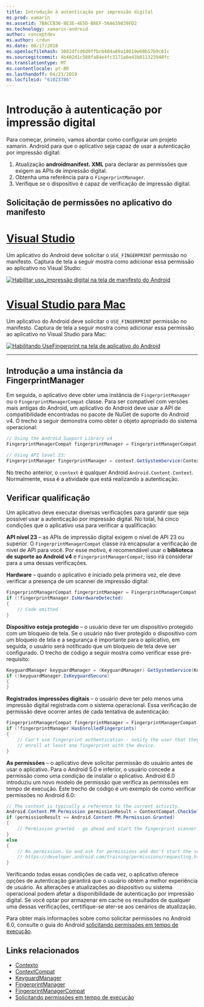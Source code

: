 ```yaml
---
title: Introdução à autenticação por impressão digital
ms.prod: xamarin
ms.assetid: 7BACCB36-8E3E-4E5D-B8EF-56A639839FD2
ms.technology: xamarin-android
author: conceptdev
ms.author: crdun
ms.date: 08/17/2018
ms.openlocfilehash: 3082dfcd6d0ffbc6404a89a10819e60b57b9c61c
ms.sourcegitcommit: 4b402d1c508fa84e4fc3171a6e43b811323948fc
ms.translationtype: MT
ms.contentlocale: pt-BR
ms.lasthandoff: 04/23/2019
ms.locfileid: "61023786"
---
```

# <a name="getting-started-with-fingerprint-authentication"></a>Introdução à autenticação por impressão digital

Para começar, primeiro, vamos abordar como configurar um projeto xamarin. Android para que o aplicativo seja capaz de usar a autenticação por impressão digital:

1. Atualização **androidmanifest. XML** para declarar as permissões que exigem as APIs de impressão digital.
2. Obtenha uma referência para o `FingerprintManager`.
3. Verifique se o dispositivo é capaz de verificação de impressão digital.

## <a name="requesting-permissions-in-the-application-manifest"></a>Solicitação de permissões no aplicativo do manifesto

# <a name="visual-studiotabwindows"></a>[Visual Studio](#tab/windows)

Um aplicativo do Android deve solicitar o `USE_FINGERPRINT` permissão no manifesto. Captura de tela a seguir mostra como adicionar essa permissão ao aplicativo no Visual Studio:

[![Habilitar uso\_impressão digital na tela de manifesto do Android](get-started-images/fingerprint-01-vs.png)](get-started-images/fingerprint-01-vs.png#lightbox) 

# <a name="visual-studio-for-mactabmacos"></a>[Visual Studio para Mac](#tab/macos)

Um aplicativo do Android deve solicitar o `USE_FINGERPRINT` permissão no manifesto. Captura de tela a seguir mostra como adicionar essa permissão ao aplicativo no Visual Studio para Mac:

[![Habilitando UseFingerprint na tela de aplicativo do Android](get-started-images/fingerprint-01-xs.png)](get-started-images/fingerprint-01-xs.png#lightbox) 

-----

## <a name="getting-an-instance-of-the-fingerprintmanager"></a>Introdução a uma instância da FingerprintManager

Em seguida, o aplicativo deve obter uma instância de `FingerprintManager` ou o `FingerprintManagerCompat` classe. Para ser compatível com versões mais antigas do Android, um aplicativo do Android deve usar a API de compatibilidade encontradas no pacote de NuGet de suporte do Android v4. O trecho a seguir demonstra como obter o objeto apropriado do sistema operacional: 

```csharp
// Using the Android Support Library v4
FingerprintManagerCompat fingerprintManager = FingerprintManagerCompat.From(context);

// Using API level 23:
FingerprintManager fingerprintManager = context.GetSystemService(Context.FingerprintService) as FingerprintManager;
```  

No trecho anterior, o `context` é qualquer Android `Android.Content.Context`. Normalmente, essa é a atividade que está realizando a autenticação.

## <a name="checking-for-eligibility"></a>Verificar qualificação

Um aplicativo deve executar diversas verificações para garantir que seja possível usar a autenticação por impressão digital. No total, há cinco condições que o aplicativo usa para verificar a qualificação:  

**API nível 23** &ndash; as APIs de impressão digital exigem o nível de API 23 ou superior. O `FingerprintManagerCompat` classe irá encapsular a verificação de nível de API para você. Por esse motivo, é recomendável usar o **biblioteca de suporte ao Android v4** e `FingerprintManagerCompat`; isso irá considerar para a uma dessas verificações.

**Hardware** &ndash; quando o aplicativo é iniciado pela primeira vez, ele deve verificar a presença de um scanner de impressão digital:

```csharp
FingerprintManagerCompat fingerprintManager = FingerprintManagerCompat.From(context);
if (!fingerprintManager.IsHardwareDetected)
{
    // Code omitted
}
```

**Dispositivo esteja protegido** &ndash; o usuário deve ter um dispositivo protegido com um bloqueio de tela. Se o usuário não tiver protegido o dispositivo com um bloqueio de tela e a segurança é importante para o aplicativo, em seguida, o usuário será notificado que um bloqueio de tela deve ser configurado. O trecho de código a seguir mostra como verificar esse pré-requisito:

```csharp
KeyguardManager keyguardManager = (KeyguardManager) GetSystemService(KeyguardService);
if (!keyguardManager.IsKeyguardSecure)
{
}
```

**Registrados impressões digitais** &ndash; o usuário deve ter pelo menos uma impressão digital registrada com o sistema operacional. Essa verificação de permissão deve ocorrer antes de cada tentativa de autenticação:

```csharp
FingerprintManagerCompat fingerprintManager = FingerprintManagerCompat.From(context);
if (!fingerprintManager.HasEnrolledFingerprints)
{
    // Can't use fingerprint authentication - notify the user that they need to
    // enroll at least one fingerprint with the device.
}
```

**As permissões** &ndash; o aplicativo deve solicitar permissão do usuário antes de usar o aplicativo. Para o Android 5.0 e inferior, o usuário concede a permissão como uma condição de instalar o aplicativo. Android 6.0 introduziu um novo modelo de permissão que verifica as permissões em tempo de execução. Este trecho de código é um exemplo de como verificar permissões no Android 6.0:

```csharp
// The context is typically a reference to the current activity.
Android.Content.PM.Permission permissionResult = ContextCompat.CheckSelfPermission(context, Manifest.Permission.UseFingerprint);
if (permissionResult == Android.Content.PM.Permission.Granted)
{
    // Permission granted - go ahead and start the fingerprint scanner.
}
else
{
    // No permission. Go and ask for permissions and don't start the scanner. See
    // https://developer.android.com/training/permissions/requesting.html
}
```

Verificando todas essas condições de cada vez, o aplicativo oferece opções de autenticação garantirá que o usuário obtém a melhor experiência de usuário. As alterações e atualizações ao dispositivo ou sistema operacional podem afetar a disponibilidade de autenticação por impressão digital. Se você optar por armazenar em cache os resultados de qualquer uma dessas verificações, certifique-se ater-se aos cenários de atualização.

Para obter mais informações sobre como solicitar permissões no Android 6.0, consulte o guia do Android [solicitando permissões em tempo de execução](https://developer.android.com/training/permissions/requesting.html).

## <a name="related-links"></a>Links relacionados

- [Contexto](https://developer.xamarin.com/api/type/Android.Content.Context/)
- [ContextCompat](https://developer.xamarin.com/api/type/Android.Support.V4.Content.ContextCompat/)
- [KeyguardManager](https://developer.xamarin.com/api/type/Android.App.KeyguardManager/)
- [FingerprintManager](https://developer.android.com/reference/android/hardware/fingerprint/FingerprintManager.html)
- [FingerprintManagerCompat](https://developer.android.com/reference/android/support/v4/hardware/fingerprint/FingerprintManagerCompat.html)
- [Solicitando permissões em tempo de execução](https://developer.android.com/training/permissions/requesting.html)
